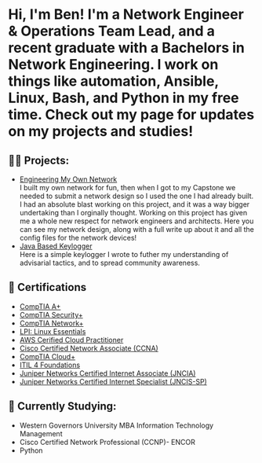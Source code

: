 <h1>Hi, I'm Ben! I'm a Network Engineer & Operations Team Lead, and a recent graduate with a Bachelors in Network Engineering. I work on things like automation, Ansible, Linux, Bash, and Python in my free time. Check out my page for updates on my projects and studies!

<h2>👨‍💻 Projects:</h2>

- [Engineering My Own Network](https://github.com/Bzahirpour/Network-Design/tree/main) <br>I built my own network for fun, then when I got to my Capstone we needed to submit a network design so I used the one I had already built. I had an absolute blast working on this project, and it was a way bigger undertaking than I orginally thought. Working on this project has given me a whole new respect for network engineers and architects. Here you can see my network design, along with a full write up about it and all the config files for the network devices!<br>
- [Java Based Keylogger](https://github.com/Bzahirpour/Key-Capture) <br>Here is a simple keylogger I wrote to futher my understanding of advisarial tactics, and to spread community awareness. 


<h2>📄 Certifications</h2>

- [CompTIA A+](https://www.credly.com/badges/0608eb26-3a29-4353-bb45-b4647f1cd22f/linked_in_profile)
- [CompTIA Security+](https://www.credly.com/badges/545f24d1-4400-41ed-948d-af65a5adb4cb/linked_in?t=s8nvb2)
- [CompTIA Network+](https://www.credly.com/users/benjamin-zahirpour/badges)
- [LPI: Linux Essentials](https://cs.lpi.org/caf/Xamman/certification/verify/LPI000603474/j9csttyq8r)
- [AWS Cerified Cloud Practitioner](https://www.credly.com/users/benjamin-zahirpour/badges)
- [Cisco Certified Network Associate (CCNA)](https://www.credly.com/users/benjamin-zahirpour/badges)
- [CompTIA Cloud+](https://www.credly.com/users/benjamin-zahirpour/badges)
- [ITIL 4 Foundations](https://www.linkedin.com/in/benjamin-zahirpour/)
- [Juniper Networks Certified Internet Associate (JNCIA)](https://www.linkedin.com/in/benjamin-zahirpour/)
- [Juniper Networks Certified Internet Specialist (JNCIS-SP)](https://www.linkedin.com/in/benjamin-zahirpour/)

<h2>🏫 Currently Studying:</h2>

- Western Governors University MBA Information Technology Management<br>
- Cisco Certified Network Professional (CCNP)- ENCOR 
- Python

